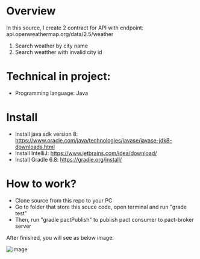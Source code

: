 # Overview

In this source, I create 2 contract for API with endpoint: api.openweathermap.org/data/2.5/weather
1. Search weather by city name
2. Search weatther with invalid city id

# Technical in project:

- Programming language: Java

# Install

- Install java sdk version 8: https://www.oracle.com/java/technologies/javase/javase-jdk8-downloads.html
- Install IntelliJ: https://www.jetbrains.com/idea/download/
- Install Gradle 6.8: https://gradle.org/install/

# How to work?

- Clone source from this repo to your PC
- Go to folder that store this souce code, open terminal and run "grade test"
- Then, run "gradle pactPublish" to publish pact consumer to pact-broker server

After finished, you will see as below image:

![image](https://user-images.githubusercontent.com/17809726/116716226-b0a19200-aa01-11eb-8db5-42974168c939.png)
